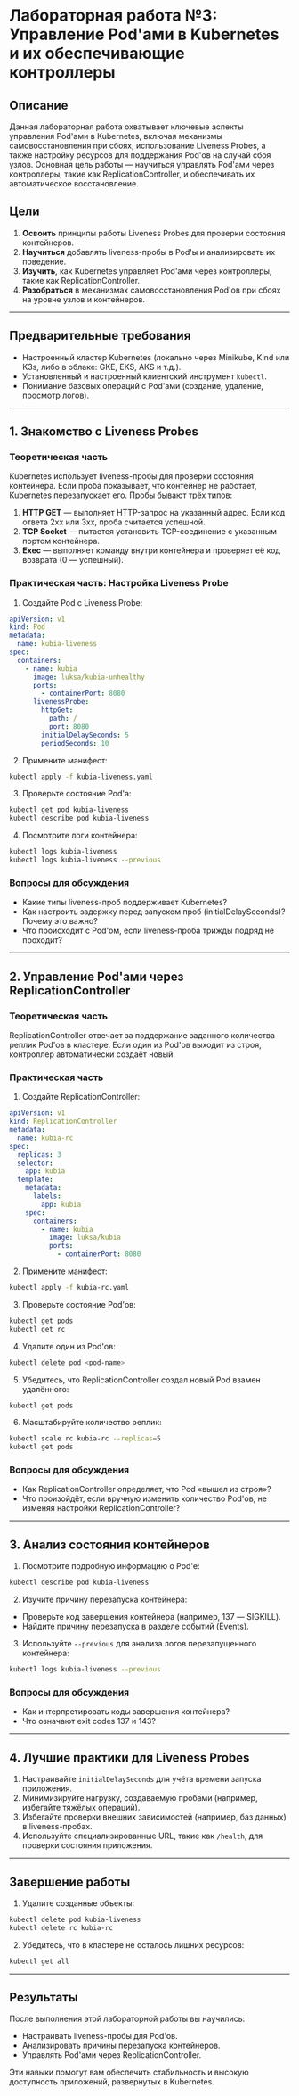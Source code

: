 # Лабораторная работа №3: Управление Pod'ами в Kubernetes и их обеспечивающие контроллеры

## Описание

Данная лабораторная работа охватывает ключевые аспекты управления Pod'ами в Kubernetes, включая механизмы самовосстановления при сбоях, использование Liveness Probes, а также настройку ресурсов для поддержания Pod'ов на случай сбоя узлов. Основная цель работы — научиться управлять Pod'ами через контроллеры, такие как ReplicationController, и обеспечивать их автоматическое восстановление.

## Цели

1. **Освоить** принципы работы Liveness Probes для проверки состояния контейнеров.
2. **Научиться** добавлять liveness-пробы в Pod'ы и анализировать их поведение.
3. **Изучить**, как Kubernetes управляет Pod'ами через контроллеры, такие как ReplicationController.
4. **Разобраться** в механизмах самовосстановления Pod'ов при сбоях на уровне узлов и контейнеров.

---

## Предварительные требования

- Настроенный кластер Kubernetes (локально через Minikube, Kind или K3s, либо в облаке: GKE, EKS, AKS и т.д.).
- Установленный и настроенный клиентский инструмент `kubectl`.
- Понимание базовых операций с Pod'ами (создание, удаление, просмотр логов).

---

## 1. Знакомство с Liveness Probes

### Теоретическая часть

Kubernetes использует liveness-пробы для проверки состояния контейнера. Если проба показывает, что контейнер не работает, Kubernetes перезапускает его. Пробы бывают трёх типов:

1. **HTTP GET** — выполняет HTTP-запрос на указанный адрес. Если код ответа 2xx или 3xx, проба считается успешной.
2. **TCP Socket** — пытается установить TCP-соединение с указанным портом контейнера.
3. **Exec** — выполняет команду внутри контейнера и проверяет её код возврата (0 — успешный).

### Практическая часть: Настройка Liveness Probe

1. Создайте Pod с Liveness Probe:

```yaml
apiVersion: v1
kind: Pod
metadata:
  name: kubia-liveness
spec:
  containers:
    - name: kubia
      image: luksa/kubia-unhealthy
      ports:
        - containerPort: 8080
      livenessProbe:
        httpGet:
          path: /
          port: 8080
        initialDelaySeconds: 5
        periodSeconds: 10
```

2. Примените манифест:

```bash
kubectl apply -f kubia-liveness.yaml
```

3. Проверьте состояние Pod'а:

```bash
kubectl get pod kubia-liveness
kubectl describe pod kubia-liveness
```

4. Посмотрите логи контейнера:

```bash
kubectl logs kubia-liveness
kubectl logs kubia-liveness --previous
```

### Вопросы для обсуждения

- Какие типы liveness-проб поддерживает Kubernetes?
- Как настроить задержку перед запуском проб (initialDelaySeconds)? Почему это важно?
- Что происходит с Pod'ом, если liveness-проба трижды подряд не проходит?

---

## 2. Управление Pod'ами через ReplicationController

### Теоретическая часть

ReplicationController отвечает за поддержание заданного количества реплик Pod'ов в кластере. Если один из Pod'ов выходит из строя, контроллер автоматически создаёт новый.

### Практическая часть

1. Создайте ReplicationController:

```yaml
apiVersion: v1
kind: ReplicationController
metadata:
  name: kubia-rc
spec:
  replicas: 3
  selector:
    app: kubia
  template:
    metadata:
      labels:
        app: kubia
    spec:
      containers:
        - name: kubia
          image: luksa/kubia
          ports:
            - containerPort: 8080
```

2. Примените манифест:

```bash
kubectl apply -f kubia-rc.yaml
```

3. Проверьте состояние Pod'ов:

```bash
kubectl get pods
kubectl get rc
```

4. Удалите один из Pod'ов:

```bash
kubectl delete pod <pod-name>
```

5. Убедитесь, что ReplicationController создал новый Pod взамен удалённого:

```bash
kubectl get pods
```

6. Масштабируйте количество реплик:

```bash
kubectl scale rc kubia-rc --replicas=5
kubectl get pods
```

### Вопросы для обсуждения

- Как ReplicationController определяет, что Pod «вышел из строя»?
- Что произойдёт, если вручную изменить количество Pod'ов, не изменяя настройки ReplicationController?

---

## 3. Анализ состояния контейнеров

1. Посмотрите подробную информацию о Pod'е:

```bash
kubectl describe pod kubia-liveness
```

2. Изучите причину перезапуска контейнера:

- Проверьте код завершения контейнера (например, 137 — SIGKILL).
- Найдите причину перезапуска в разделе событий (Events).

3. Используйте `--previous` для анализа логов перезапущенного контейнера:

```bash
kubectl logs kubia-liveness --previous
```

### Вопросы для обсуждения

- Как интерпретировать коды завершения контейнера?
- Что означают exit codes 137 и 143?

---

## 4. Лучшие практики для Liveness Probes

1. Настраивайте `initialDelaySeconds` для учёта времени запуска приложения.
2. Минимизируйте нагрузку, создаваемую пробами (например, избегайте тяжёлых операций).
3. Избегайте проверки внешних зависимостей (например, баз данных) в liveness-пробах.
4. Используйте специализированные URL, такие как `/health`, для проверки состояния приложения.

---

## Завершение работы

1. Удалите созданные объекты:

```bash
kubectl delete pod kubia-liveness
kubectl delete rc kubia-rc
```

2. Убедитесь, что в кластере не осталось лишних ресурсов:

```bash
kubectl get all
```

---

## Результаты

После выполнения этой лабораторной работы вы научились:

- Настраивать liveness-пробы для Pod'ов.
- Анализировать причины перезапуска контейнеров.
- Управлять Pod'ами через ReplicationController.

Эти навыки помогут вам обеспечить стабильность и высокую доступность приложений, развернутых в Kubernetes.
